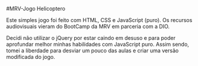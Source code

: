 #MRV-Jogo Helicoptero

Este simples jogo foi feito com HTML, CSS e JavaScript (puro). Os recursos audiovisuais vieram do BootCamp da MRV em parceria com a DIO.

Decidi não utilizar o jQuery por estar caindo em desuso e para poder aprofundar melhor minhas habilidades com JavaScript puro. Assim sendo, tomei a liberdade para desviar um pouco das aulas e criar uma versão modificada do jogo.